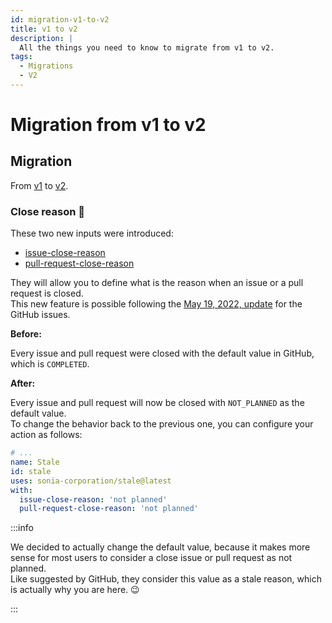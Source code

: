 ```yaml
---
id: migration-v1-to-v2
title: v1 to v2
description: |
  All the things you need to know to migrate from v1 to v2.
tags:
  - Migrations
  - V2
---
```


# Migration from v1 to v2

## Migration

From [v1](https://github.com/Sonia-corporation/stale/releases/tag/1.61.0) to [v2](https://github.com/Sonia-corporation/stale/releases/tag/2.0.0).

### Close reason 🍬

These two new inputs were introduced:

- [issue-close-reason](../issues/inputs/issue-close-reason-input)
- [pull-request-close-reason](../pull-requests/inputs/pull-request-close-reason-input)

They will allow you to define what is the reason when an issue or a pull request is closed.  
This new feature is possible following the [May 19, 2022, update](https://github.blog/changelog/2022-05-19-the-new-github-issues-may-19th-update/#%F0%9F%95%B5%F0%9F%8F%BD%E2%99%80%EF%B8%8F-issue-closed-reasons) for the GitHub issues.

**Before:**

Every issue and pull request were closed with the default value in GitHub, which is `COMPLETED`.

**After:**

Every issue and pull request will now be closed with `NOT_PLANNED` as the default value.  
To change the behavior back to the previous one, you can configure your action as follows:

```yml {6-7}
# ...
name: Stale
id: stale
uses: sonia-corporation/stale@latest
with:
  issue-close-reason: 'not planned'
  pull-request-close-reason: 'not planned'
```

:::info

We decided to actually change the default value, because it makes more sense for most users to consider a close issue or pull request as not planned.  
Like suggested by GitHub, they consider this value as a stale reason, which is actually why you are here. 😉

:::
